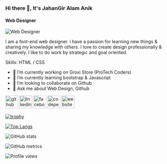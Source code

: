 ### Hi there 👋, It's JahanGir Alam Anik
#### Web Designer
![Web Designer](https://i.postimg.cc/QdTZk5Jg/4884846.png)

I am a font-end web designer. i have a passion for learning new things & sharing my knowledge with others. I love to create design professionally & creatively. I like to do work by strategic and goal oriented.

Skills: HTML / CSS

- 🔭 I’m currently working on Groxi Store (ProTech Coders) 
- 🌱 I’m currently learning bootstrap & Javascript 
- 👯 I’m looking to collaborate on Github 
- 💬 Ask me about Web Design, Github 


[<img src='https://cdn.jsdelivr.net/npm/simple-icons@3.0.1/icons/github.svg' alt='github' height='40'>](https://github.com/JaAnik05)  [<img src='https://cdn.jsdelivr.net/npm/simple-icons@3.0.1/icons/linkedin.svg' alt='linkedin' height='40'>](https://www.linkedin.com/in/JaAnik05/)  [<img src='https://cdn.jsdelivr.net/npm/simple-icons@3.0.1/icons/facebook.svg' alt='facebook' height='40'>](https://www.facebook.com/JaAnik05)  [<img src='https://cdn.jsdelivr.net/npm/simple-icons@3.0.1/icons/codepen.svg' alt='codepen' height='40'>](https://codepen.io/JaAnik05)  [<img src='https://cdn.jsdelivr.net/npm/simple-icons@3.0.1/icons/icloud.svg' alt='website' height='40'>](http://www.JaAnik.xyz)  

[![trophy](https://github-profile-trophy.vercel.app/?username=JaAnik05)](https://github.com/ryo-ma/github-profile-trophy)

[![Top Langs](https://github-readme-stats.vercel.app/api/top-langs/?username=JaAnik05)](https://github.com/anuraghazra/github-readme-stats)

![GitHub stats](https://github-readme-stats.vercel.app/api?username=JaAnik05&show_icons=true&count_private=true)  

![GitHub metrics](https://metrics.lecoq.io/JaAnik05)  

![Profile views](https://gpvc.arturio.dev/JaAnik05)  
